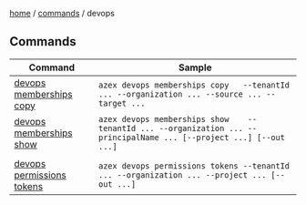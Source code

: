 [home](/readme.md) / [commands](../readme.md) / devops

## Commands

|Command|Sample|
|-|-|
|[devops memberships](./memberships/readme.md) [copy](./memberships/copy.md)  |`azex devops memberships copy   --tenantId ... --organization ... --source ... --target ...`|
|[devops memberships](./memberships/readme.md) [show](./memberships/show.md  )|`azex devops memberships show    --tenantId ... --organization ... --principalName ... [--project ...] [--out ...]`|
|||
|[devops permissions](./permissions/readme.md) [tokens  ](./permissions/tokens.md  )|`azex devops permissions tokens --tenantId ... --organization ... --project ... [--out ...]`|